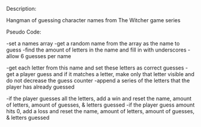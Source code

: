 Description:

Hangman of guessing character names from The Witcher game series

Pseudo Code:

-set a names array
-get a random name from the array as the name to guess
-find the amount of letters in the name and fill in with underscores
-allow 6 guesses per name

-get each letter from this name and set these letters as correct guesses
-get a player guess and if it matches a letter, make only that letter visible and do not decrease the guess counter
-append a series of the letters that the player has already guessed

-if the player guesses all the letters, add a win and reset the name, amount of letters, amount of guesses, & letters guessed
-if the player guess amount hits 0, add a loss and reset the name, amount of letters, amount of guesses, & letters guessed